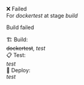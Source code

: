 ❌ Failed  
For _dockertest_ at stage _build_ 


Build failed

🏗️ Build:  
~~dockertest~~, *test*  
📋 Test:  
*test*  
🚀 Deploy:  
*test*  
